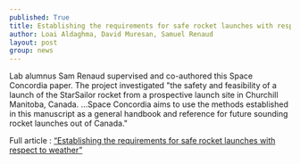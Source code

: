 ```yaml
---
published: True
title: Establishing the requirements for safe rocket launches with respect to weather
author: Loai Aldaghma, David Muresan, Samuel Renaud
layout: post
group: news
---
```


Lab alumnus Sam Renaud supervised and co-authored this Space Concordia paper. The project investigated "the safety and feasibility of a launch of the StarSailor rocket from a prospective launch site in Churchill Manitoba, Canada. ...Space Concordia aims to use the methods established in this manuscript as a general handbook and reference for future sounding rocket launches out of Canada."

Full article : [“Establishing the requirements for safe rocket launches with respect to weather”](https://www.sciencedirect.com/science/article/abs/pii/S0094576523003594?via%3Dihub)
